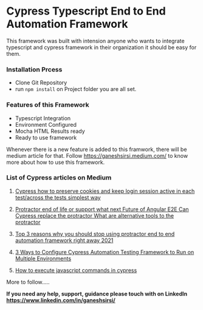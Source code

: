# Cypress Typescript End to End Automation Framework

This framework was built with intension anyone who wants to integrate typescript and cypress framework in their organization it should be easy for them.

### Installation Prcess
-  Clone Git Repository
- run `npm install`  on Project folder
you are all set.

### Features of this Framework
- Typescript Integration
- Environment Configured 
- Mocha HTML Results ready
- Ready to use framework


Whenever there is a new feature is added to this framwork, there will be medium article for that. Follow https://ganeshsirsi.medium.com/ to know more about how to use this framework.

### List of Cypress articles on Medium
1. [Cypress how to preserve cookies and keep login session active in each test/across the tests simplest way](https://ganeshsirsi.medium.com/cypress-how-to-preserve-cookies-and-keep-login-session-active-in-each-test-simplest-way-717bbc11adf7 "Cypress how to preserve cookies and keep login session active in each test/across the tests simplest way")

2. [Protractor end of life or support what next Future of Angular E2E Can Cypress replace the protractor What are alternative tools to the protractor](https://ganeshsirsi.medium.com/protractor-end-of-life-what-next-can-cypress-replace-the-protractor-3c58c0ecbb1c "Protractor end of life or support what next Future of Angular E2E Can Cypress replace the protractor What are alternative tools to the protractor")

3. [Top 3 reasons why you should stop using protractor end to end automation framework right away 2021](https://ganeshsirsi.medium.com/top-3-reasons-why-you-should-stop-using-protractor-end-to-end-automation-framework-right-away-2021-d9ebbaa43dce "Top 3 reasons why you should stop using protractor end to end automation framework right away 2021")

4. [3 Ways to Configure Cypress Automation Testing Framework to Run on Multiple Environments](https://ganeshsirsi.medium.com/3-ways-to-configure-cypress-automation-testing-framework-to-run-on-multiple-environments-4e0f315907f1 "3 Ways to Configure Cypress Automation Testing Framework to Run on Multiple Environments")

5. [How to execute javascript commands in cypress](https://ganeshsirsi.medium.com/how-to-execute-javascript-commands-in-cypress-2154897b1b23 "How to execute javascript commands in cypress")

More to follow.....

**If you need any help, support, guidance please touch with on LinkedIn
https://www.linkedin.com/in/ganeshsirsi/**
